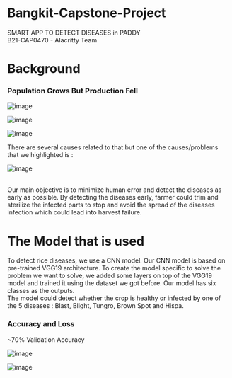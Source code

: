 # Bangkit-Capstone-Project
SMART APP TO DETECT DISEASES in PADDY <br/>
B21-CAP0470 - Alacritty Team <br/>

Background
==========
<h3>Population Grows But Production Fell</h3>

![image](https://user-images.githubusercontent.com/67742339/144524398-f440df29-8794-4193-b555-5f80b8f5838c.png)

![image](https://user-images.githubusercontent.com/67742339/144524402-ded46cbf-06b4-4aab-8895-d661ee4dca4d.png)

![image](https://user-images.githubusercontent.com/67742339/144524405-9703db81-4b84-4b88-a96a-3c46a62cc1fe.png)

There are several causes related to that but one of the causes/problems that we highlighted is :

![image](https://user-images.githubusercontent.com/67742339/144524478-99269dc1-f610-4592-9505-5bc03d58585f.png)

<br/>
Our main objective is to minimize human error and detect the diseases as early as possible. By detecting the diseases early, farmer could trim and sterilize the infected parts to stop and avoid the spread of the diseases infection which could lead into harvest failure.<br/>

The Model that is used
======================
To detect rice diseases, we use a CNN model. Our CNN model is based on pre-trained VGG19 architecture. To create the model specific to solve the problem we want to solve, we added some layers on top of the VGG19 model and trained it using the dataset we got before. Our model has six classes as the outputs. <br/>
The model could detect whether the crop is healthy or infected by one of the 5 diseases :  Blast, Blight, Tungro, Brown Spot and Hispa. <br/>
<h3>Accuracy and Loss</h3>
~70% Validation Accuracy <br/>

![image](https://user-images.githubusercontent.com/67742339/144524766-ad4b7a49-eb20-4b04-86f3-206be882a8b3.png)

![image](https://user-images.githubusercontent.com/67742339/144524793-ef50c7c8-03e5-4a53-82b2-7052f1d822fd.png)

